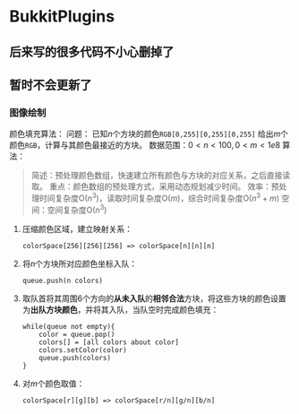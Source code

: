 # BukkitPlugins
## 后来写的很多代码不小心删掉了
## 暂时不会更新了
### 图像绘制
颜色填充算法：
问题：
已知$n$个方块的颜色`RGB[0,255][0,255][0,255]`
给出$m$个颜色`RGB`，计算与其颜色最接近的方块。
数据范围：$0<n<100,0<m<1e8$
算法：
> 简述：预处理颜色数组，快速建立所有颜色与方块的对应关系，之后直接读取。
> 重点：颜色数组的预处理方式，采用动态规划减少时间。
> 效率：预处理时间复杂度O($n^3$)，读取时间复杂度O($m$)，综合时间复杂度O($n^3+m$)
> 空间：空间复杂度O($n^3$)
1. 压缩颜色区域，建立映射关系：
    ```
    colorSpace[256][256][256] => colorSpace[n][n][n]
    ```
2. 将$n$个方块所对应颜色坐标入队：
    ```
    queue.push(n colors)
    ```
3. 取队首将其周围6个方向的**从未入队**的**相邻合法**方块，将这些方块的颜色设置为**出队方块颜色**，并将其入队，当队空时完成颜色填充：
    ```
    while(queue not empty){
        color = queue.pop()
        colors[] = [all colors about color]
        colors.setColor(color)
        queue.push(colors)
    }
    ```
4. 对$m$个颜色取值：
    ```
    colorSpace[r][g][b] => colorSpace[r/n][g/n][b/n]
    ```
